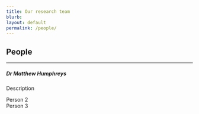```yaml
---
title: Our research team
blurb: 
layout: default
permalink: /people/
---
```


## People
<hr />

<div class="container-fluid">
  <div class="row">
    <div class="col-12 col-md-4">
      <div class="card">
        <div class="card-body">
          <h5 class="card-title">Dr Matthew Humphreys</h5>
          <p class="card-text">
            Description
          </p>
        </div>
      </div>
    </div>
    <div class="col-12 col-md-4">
      Person 2
    </div>
    <div class="col-12 col-md-4">
      Person 3
    </div>
  </div>
</div>
